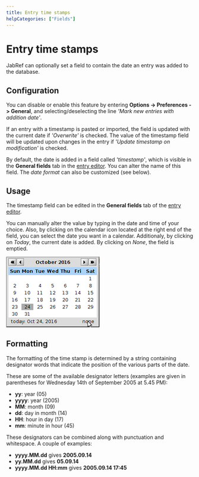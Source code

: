 ```yaml
---
title: Entry time stamps
helpCategories: ["Fields"]
---
```


# Entry time stamps

JabRef can optionally set a field to contain the date an entry was added to the database.

## Configuration

You can disable or enable this feature by entering **Options -&gt; Preferences -&gt; General**, and selecting/deselecting the line *'Mark new entries with addition date'*.

If an entry with a timestamp is pasted or imported, the field is updated with the current date if *'Overwrite'* is checked. The value of the timestamp field will be updated upon changes in the entry if *'Update timestamp on modification'* is checked.

By default, the date is added in a field called *'timestamp'*, which is visible in the **General fields** tab in the [entry editor](EntryEditor). You can alter the name of this field.
The *date format* can also be customized (see below).

## Usage

The timestamp field can be edited in the **General fields** tab of the [entry editor](EntryEditor).

You can manually alter the value by typing in the date and time of your choice. Also, by clicking on the calendar icon located at the right end of the field, you can select the date you want in a calendar. Additionaly, by clicking on *Today*, the current date is added. By clicking on *None*, the field is emptied.

![Screenshot of the calendar](./images/TimeStamp-Calendar.png)

## Formatting

The formatting of the time stamp is determined by a string containing designator words that indicate the position of the various parts of the date.

These are some of the available designator letters (examples are given in parentheses for Wednesday 14th of September 2005 at 5.45 PM):

-   **yy**: year (05)
-   **yyyy**: year (2005)
-   **MM**: month (09)
-   **dd**: day in month (14)
-   **HH**: hour in day (17)
-   **mm**: minute in hour (45)

These designators can be combined along with punctuation and whitespace. A couple of examples:

-   **yyyy.MM.dd** gives **2005.09.14**
-   **yy.MM.dd** gives **05.09.14**
-   **yyyy.MM.dd HH:mm** gives **2005.09.14 17:45**

